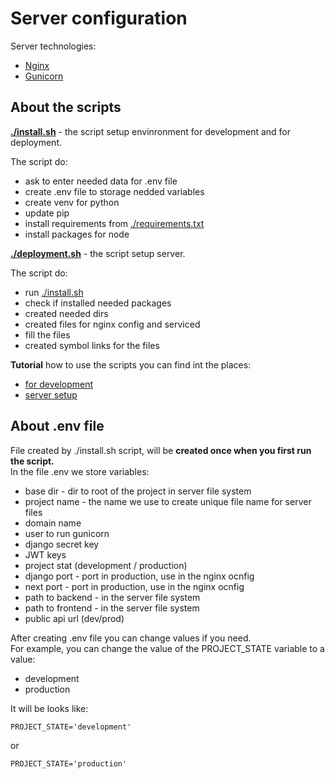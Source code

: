 # **Server configuration**

Server technologies:

- [Nginx](https://nginx.org/ "Nginx website")
- [Gunicorn](https://gunicorn.org/ "Gunicorn website")

## **About the scripts**

**[./install.sh](./install.sh)** - the script setup envinronment for development and for deployment.

The script do:

- ask to enter needed data for .env file
- create .env file to storage nedded variables
- create venv for python
- update pip
- install requirements from [./requirements.txt](./requirements.txt "requirements.txt file")
- install packages for node

**[./deployment.sh](./deployment.sh)** - the script setup server.

The script do:

- run [./install.sh](./install.sh)
- check if installed needed packages
- created needed dirs
- created files for nginx config and serviced
- fill the files
- created symbol links for the files

**Tutorial** how to use the scripts you can find int the places:

- [for development](../README.md#fast-setup-for-development)
- [server setup](../README.md#server-setup)

## **About .env file**

File created by ./install.sh script, will be **created once when you first run the script.**</br>
In the file .env we store variables:

- base dir - dir to root of the project in server file system
- project name - the name we use to create unique file name for server files
- domain name
- user to run gunicorn
- django secret key
- JWT keys
- project stat (development / production)
- django port - port in production, use in the nginx ocnfig
- next port - port in production, use in the nginx ocnfig
- path to backend - in the server file system
- path to frontend - in the server file system
- public api url (dev/prod)

After creating .env file you can change values if you need. </br>
For example, you can change the value of the PROJECT_STATE variable to a value:

- development
- production

It will be looks like:

```txt
PROJECT_STATE='development'
```

or

```txt
PROJECT_STATE='production'
```
